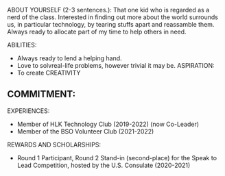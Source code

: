 ABOUT YOURSELF (2-3 sentences.):
That one kid who is regarded as a nerd of the class.
Interested in finding out more about the world surrounds us, in particular technology, by tearing stuffs apart and reassamble them.
Always ready to allocate part of my time to help others in need.

ABILITIES:
- Always ready to lend a helping hand.
- Love to solvreal-life problems, however trivial it may be.
ASPIRATION:
- To create 
CREATIVITY

COMMITMENT:
- 
EXPERIENCES:
- Member of HLK Technology Club (2019-2022) (now Co-Leader)
- Member of the BSO Volunteer Club (2021-2022)

REWARDS AND SCHOLARSHIPS:
- Round 1 Participant, Round 2 Stand-in (second-place) for the Speak to Lead Competition, hosted by the U.S. Consulate (2020-2021) 

